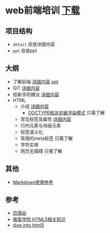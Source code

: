 # web前端培训 [下载](https://github.com/iamjoel/front-end-note/archive/master.zip)

## 项目结构
* `detail` 存放详细内容
* `ppt` 存放ppt

## 大纲
* 了解前端 [详细内容](detail/about.md) [ppt](ppt/about.html)
* GIT [详细内容](detail/git.md)
* 给新手的建议 [详细内容](detail/suggest.md)
* HTML
    * 介绍 [详细内容](detail/html/intro.md)
    	* [DOCTYPE和浏览器渲染模式](quirks-mode-and-standards-mode.md) 只需了解
    * 常见标签及属性 [详细内容](detail/html/tag-and-attr.md)
    * 行内元素与块级元素
    * 标签语义化
    * 常用的meta标签 只需了解
    * 字符实体
    * 网页无障碍 只需了解

## 其他
* [Markdown使用参考](others/markdown.md)

## 参考
* [饥饿谷](http://kejian.sinaapp.com/)
* [极客学院 HTML5相关知识](http://www.jikexueyuan.com/path/html5/)
* [dive into html5](http://diveintohtml5.info/table-of-contents.html)
